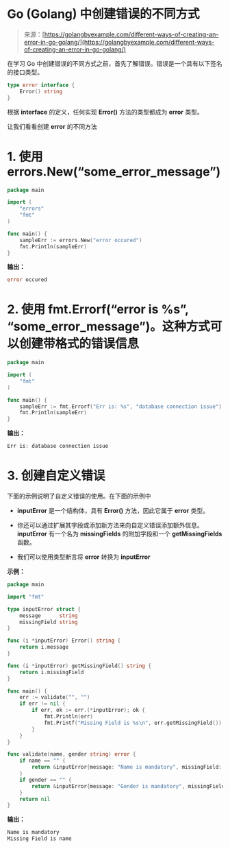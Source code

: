 <!--yml

类别：未分类

日期：2024-10-13 06:02:42

-->

# Go (Golang) 中创建错误的不同方式

> 来源：[https://golangbyexample.com/different-ways-of-creating-an-error-in-go-golang/](https://golangbyexample.com/different-ways-of-creating-an-error-in-go-golang/)

在学习 Go 中创建错误的不同方式之前，首先了解错误。错误是一个具有以下签名的接口类型。

```go
type error interface {  
    Error() string
}
```

根据 **interface** 的定义，任何实现 **Error()** 方法的类型都成为 **error** 类型。

让我们看看创建 **error** 的不同方法

# 1\. **使用 errors.New(“some_error_message”)**

```go
package main

import (
    "errors"
    "fmt"
)

func main() {
    sampleErr := errors.New("error occured")
    fmt.Println(sampleErr)
}
```

**输出：**

```go
error occured
```

# 2\. **使用 fmt.Errorf(“error is %s”, “some_error_message”)。这种方式可以创建带格式的错误信息**

```go
package main

import (
    "fmt"
)

func main() {
    sampleErr := fmt.Errorf("Err is: %s", "database connection issue")
    fmt.Println(sampleErr)
}
```

**输出：**

```go
Err is: database connection issue
```

# 3\. **创建自定义错误**

下面的示例说明了自定义错误的使用。在下面的示例中

+   **inputError** 是一个结构体，具有 **Error()** 方法，因此它属于 **error** 类型。

+   你还可以通过扩展其字段或添加新方法来向自定义错误添加额外信息。**inputError** 有一个名为 **missingFields** 的附加字段和一个 **getMissingFields** 函数。

+   我们可以使用类型断言将 **error** 转换为 **inputError**

**示例：**

```go
package main

import "fmt"

type inputError struct {
    message      string
    missingField string
}

func (i *inputError) Error() string {
    return i.message
}

func (i *inputError) getMissingField() string {
    return i.missingField
}

func main() {
    err := validate("", "")
    if err != nil {
        if err, ok := err.(*inputError); ok {
            fmt.Println(err)
            fmt.Printf("Missing Field is %s\n", err.getMissingField())
        }
    }
}

func validate(name, gender string) error {
    if name == "" {
        return &inputError{message: "Name is mandatory", missingField: "name"}
    }
    if gender == "" {
        return &inputError{message: "Gender is mandatory", missingField: "gender"}
    }
    return nil
}
```

**输出：**

```go
Name is mandatory
Missing Field is name
```

